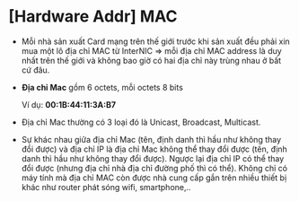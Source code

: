 # **[Hardware Addr] MAC**

- Mỗi nhà sản xuất Card mạng trên thế giới trước khi sản xuất đều phải xin mua một lô địa chỉ MAC từ InterNIC => mỗi địa chỉ MAC address là duy nhất trên thế giới và không bao giờ có hai địa chỉ này trùng nhau ở bất cứ đâu.
- **Địa chỉ Mac** gồm 6 octets, mỗi octets 8 bits

    Ví dụ: **00:1B:44:11:3A:B7**

- Địa chỉ Mac thường có 3 loại đó là Unicast, Broadcast, Multicast.
- Sự khác nhau giữa địa chỉ Mac (tên, định danh thì hầu như không thay đổi được) và địa chỉ IP  là địa chỉ Mac không thể thay đổi được (tên, định danh thì hầu như không thay đổi được). Ngược lại địa chỉ IP có thể thay đổi được (nhưng địa chỉ nhà địa chỉ đường phố thì có thể). Không chỉ có máy tính mà địa chỉ MAC còn được nhà cung cấp gắn trên nhiều thiết bị khác như router phát sóng wifi, smartphone,..

